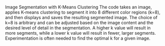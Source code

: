 Image Segmentation with K-Means Clustering
The code takes an image, applies K-means clustering to segment it into 8 different color regions (k=8), and then displays and saves the resulting segmented image. The choice of k=8 is arbitrary and can be adjusted based on the image content and the desired level of detail in the segmentation. A higher k value will result in more segments, while a lower k value will result in fewer, larger segments. Experimentation is often needed to find the optimal k for a given image.
